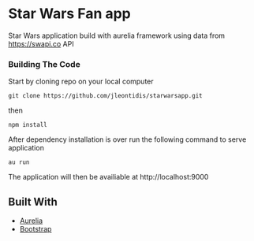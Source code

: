 # Star Wars Fan app

Star Wars application build with aurelia framework using data from https://swapi.co API

### Building The Code

Start by cloning repo on your local computer

```
git clone https://github.com/jleontidis/starwarsapp.git
```

then

```
npm install
```

After dependency installation is over run the following command to serve application

```
au run
```

The application will then be availiable at http://localhost:9000


## Built With

* [Aurelia](http://aurelia.io)
* [Bootstrap](http://getbootstrap.com/)